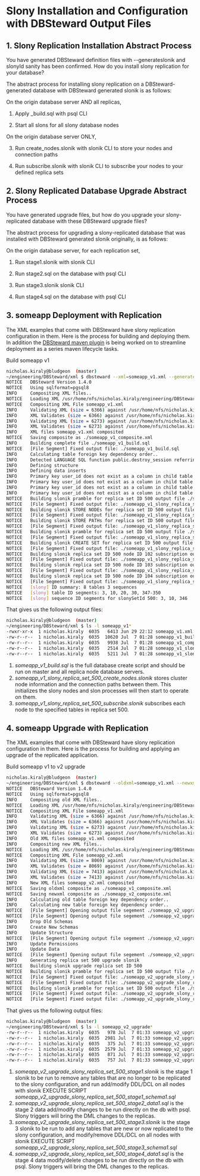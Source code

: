 # Slony Installation and Configuration with DBSteward Output Files


## 1. Slony Replication Installation Abstract Process

You have generated DBSteward definition files with --generateslonik and slonyId sanity has been confirmed. How do you install slony replication for your database?

The abstract process for installing slony replication on a DBSteward-generated database with DBSteward generated slonik is as follows:

On the origin database server AND all replicas,

1. Apply _build.sql with psql CLI

2. Start all slons for all slony database nodes

On the origin database server ONLY,

3. Run create_nodes.slonik with slonik CLI to store your nodes and connection paths

4. Run subscribe.slonik with slonik CLI to subscribe your nodes to your defined replica sets


## 2. Slony Replicated Database Upgrade Abstract Process

You have generated upgrade files, but how do you upgrade your slony-replicated database with these DBSteward upgrade files?

The abstract process for upgrading a slony-replicated database that was installed with DBSteward generated slonik originally, is as follows:

On the origin database server, for each replication set,

1. Run stage1.slonik with slonik CLI

2. Run stage2.sql on the database with psql CLI

3. Run stage3.slonik slonik CLI

4. Run stage4.sql on the database with psql CLI


## 3. someapp Deployment with Replication

The XML examples that come with DBSteward have slony replication configuration in them. Here is the process for building and deploying them. In addition the [DBSteward maven plugin](https://github.com/dbsteward/dbsteward-maven-plugin) is being worked on to streamline deployment as a series maven lifecycle tasks.

Build someapp v1
```bash
nicholas.kiraly@bludgeon  (master)
~/engineering/DBSteward/xml $ dbsteward --xml=someapp_v1.xml --generateslonik -v
NOTICE   DBSteward Version 1.4.0
NOTICE   Using sqlformat=pgsql8
INFO     Compositing XML files..
NOTICE   Loading XML /usr/home/nfs/nicholas.kiraly/engineering/DBSteward/xml/someapp_v1.xml..
NOTICE   Compositing XML File someapp_v1.xml
INFO     Validating XML (size = 6366) against /usr/home/nfs/nicholas.kiraly/engineering/DBSteward/lib/DBSteward/dbsteward.dtd
INFO     XML Validates (size = 6366) against /usr/home/nfs/nicholas.kiraly/engineering/DBSteward/lib/DBSteward/dbsteward.dtd OK
INFO     Validating XML (size = 6273) against /usr/home/nfs/nicholas.kiraly/engineering/DBSteward/lib/DBSteward/dbsteward.dtd
INFO     XML Validates (size = 6273) against /usr/home/nfs/nicholas.kiraly/engineering/DBSteward/lib/DBSteward/dbsteward.dtd OK
INFO     XML files someapp_v1.xml composited
NOTICE   Saving composite as ./someapp_v1_composite.xml
INFO     Building complete file ./someapp_v1_build.sql
NOTICE   [File Segment] Fixed output file: ./someapp_v1_build.sql
INFO     Calculating table foreign key dependency order..
INFO     Detected LANGUAGE SQL function public.destroy_session referring to table public.session_information in the database definition
INFO     Defining structure
INFO     Defining data inserts
INFO     Primary key user_id does not exist as a column in child table partition_0, but may exist in parent table
INFO     Primary key user_id does not exist as a column in child table partition_1, but may exist in parent table
INFO     Primary key user_id does not exist as a column in child table partition_2, but may exist in parent table
INFO     Primary key user_id does not exist as a column in child table partition_3, but may exist in parent table
NOTICE   Building slonik pramble for replica set ID 500 output file ./someapp_v1_slony_replica_set_500_create_nodes.slonik
NOTICE   [File Segment] Fixed output file: ./someapp_v1_slony_replica_set_500_create_nodes.slonik
NOTICE   Building slonik STORE NODEs for replica set ID 500 output file ./someapp_v1_slony_replica_set_500_create_nodes.slonik
NOTICE   [File Segment] Fixed output file: ./someapp_v1_slony_replica_set_500_create_nodes.slonik
NOTICE   Building slonik STORE PATHs for replica set ID 500 output file ./someapp_v1_slony_replica_set_500_create_nodes.slonik
NOTICE   [File Segment] Fixed output file: ./someapp_v1_slony_replica_set_500_create_nodes.slonik
NOTICE   Building slonik pramble for replica set ID 500 output file ./someapp_v1_slony_replica_set_500_subscribe.slonik
NOTICE   [File Segment] Fixed output file: ./someapp_v1_slony_replica_set_500_subscribe.slonik
NOTICE   Building slonik CREATE SET for replica set ID 500 output file ./someapp_v1_slony_replica_set_500_subscribe.slonik
NOTICE   [File Segment] Fixed output file: ./someapp_v1_slony_replica_set_500_subscribe.slonik
NOTICE   Building slonik replica set ID 500 node ID 102 subscription output file ./someapp_v1_slony_replica_set_500_subscribe.slonik
NOTICE   [File Segment] Fixed output file: ./someapp_v1_slony_replica_set_500_subscribe.slonik
NOTICE   Building slonik replica set ID 500 node ID 103 subscription output file ./someapp_v1_slony_replica_set_500_subscribe.slonik
NOTICE   [File Segment] Fixed output file: ./someapp_v1_slony_replica_set_500_subscribe.slonik
NOTICE   Building slonik replica set ID 500 node ID 104 subscription output file ./someapp_v1_slony_replica_set_500_subscribe.slonik
NOTICE   [File Segment] Fixed output file: ./someapp_v1_slony_replica_set_500_subscribe.slonik
NOTICE   [slony] ID summary: 8 tables 3 sequences
NOTICE   [slony] table ID segments: 3, 10, 20, 30, 347-350
NOTICE   [slony] sequence ID segments for slonySetId 500: 3, 10, 346
```

That gives us the following output files:
```bash
nicholas.kiraly@bludgeon  (master)
~/engineering/DBSteward/xml $ ls -l someapp_v1*
-rwxr-xr-x  1 nicholas.kiraly  6035   6413 Jun 29 22:12 someapp_v1.xml
-rw-r--r--  1 nicholas.kiraly  6035  10620 Jul  7 01:28 someapp_v1_build.sql
-rw-r--r--  1 nicholas.kiraly  6035   9938 Jul  7 01:28 someapp_v1_composite.xml
-rw-r--r--  1 nicholas.kiraly  6035   2514 Jul  7 01:28 someapp_v1_slony_replica_set_500_create_nodes.slonik
-rw-r--r--  1 nicholas.kiraly  6035   5211 Jul  7 01:28 someapp_v1_slony_replica_set_500_subscribe.slonik
```

1. *someapp_v1_build.sql* is the full database create script and should be run on master and all replica node database servers.
2. *someapp_v1_slony_replica_set_500_create_nodes.slonik* stores cluster node information and the connection paths between them. This initializes the slony nodes and slon processes will then start to operate on them.
3. *someapp_v1_slony_replica_set_500_subscribe.slonik* subscribes each node to the specified tables in replica set 500.


## 4. someapp Upgrade with Replication

The XML examples that come with DBSteward have slony replication configuration in them. Here is the process for building and applying an upgrade of the replicated application.

Build someapp v1 to v2 upgrade
```bash
nicholas.kiraly@bludgeon  (master)
~/engineering/DBSteward/xml $ dbsteward --oldxml=someapp_v1.xml --newxml=someapp_v2.xml --generateslonik -v
NOTICE   DBSteward Version 1.4.0
NOTICE   Using sqlformat=pgsql8
INFO     Compositing old XML files..
NOTICE   Loading XML /usr/home/nfs/nicholas.kiraly/engineering/DBSteward/xml/someapp_v1.xml..
NOTICE   Compositing XML File someapp_v1.xml
INFO     Validating XML (size = 6366) against /usr/home/nfs/nicholas.kiraly/engineering/DBSteward/lib/DBSteward/dbsteward.dtd
INFO     XML Validates (size = 6366) against /usr/home/nfs/nicholas.kiraly/engineering/DBSteward/lib/DBSteward/dbsteward.dtd OK
INFO     Validating XML (size = 6273) against /usr/home/nfs/nicholas.kiraly/engineering/DBSteward/lib/DBSteward/dbsteward.dtd
INFO     XML Validates (size = 6273) against /usr/home/nfs/nicholas.kiraly/engineering/DBSteward/lib/DBSteward/dbsteward.dtd OK
INFO     Old XML files someapp_v1.xml composited
INFO     Compositing new XML files..
NOTICE   Loading XML /usr/home/nfs/nicholas.kiraly/engineering/DBSteward/xml/someapp_v2.xml..
NOTICE   Compositing XML File someapp_v2.xml
INFO     Validating XML (size = 8069) against /usr/home/nfs/nicholas.kiraly/engineering/DBSteward/lib/DBSteward/dbsteward.dtd
INFO     XML Validates (size = 8069) against /usr/home/nfs/nicholas.kiraly/engineering/DBSteward/lib/DBSteward/dbsteward.dtd OK
INFO     Validating XML (size = 7413) against /usr/home/nfs/nicholas.kiraly/engineering/DBSteward/lib/DBSteward/dbsteward.dtd
INFO     XML Validates (size = 7413) against /usr/home/nfs/nicholas.kiraly/engineering/DBSteward/lib/DBSteward/dbsteward.dtd OK
INFO     New XML files someapp_v2.xml composited
NOTICE   Saving oldxml composite as ./someapp_v1_composite.xml
NOTICE   Saving newxml composite as ./someapp_v2_composite.xml
INFO     Calculating old table foreign key dependency order..
INFO     Calculating new table foreign key dependency order..
NOTICE   [File Segment] Opening output file segement ./someapp_v2_upgrade_slony_replica_set_500_stage1_schema1.sql
NOTICE   [File Segment] Opening output file segement ./someapp_v2_upgrade_slony_replica_set_500_stage2_data1.sql
INFO     Drop Old Schemas
INFO     Create New Schemas
INFO     Update Structure
NOTICE   [File Segment] Opening output file segement ./someapp_v2_upgrade_slony_replica_set_500_stage3_schema1.sql
INFO     Update Permissions
INFO     Update Data
NOTICE   [File Segment] Opening output file segement ./someapp_v2_upgrade_slony_replica_set_500_stage4_data1.sql
INFO     Generating replica set 500 upgrade slonik
NOTICE   Building slonik upgrade replica set ID 500
NOTICE   Building slonik pramble for replica set ID 500 output file ./someapp_v2_upgrade_slony_replica_set_500_stage1.slonik
NOTICE   [File Segment] Fixed output file: ./someapp_v2_upgrade_slony_replica_set_500_stage1.slonik
NOTICE   [File Segment] Fixed output file: ./someapp_v2_upgrade_slony_replica_set_500_stage1.slonik
NOTICE   Building slonik pramble for replica set ID 500 output file ./someapp_v2_upgrade_slony_replica_set_500_stage3.slonik
NOTICE   [File Segment] Fixed output file: ./someapp_v2_upgrade_slony_replica_set_500_stage3.slonik
NOTICE   [File Segment] Fixed output file: ./someapp_v2_upgrade_slony_replica_set_500_stage3.slonik
```

That gives us the following output files:
```bash
nicholas.kiraly@bludgeon  (master)
~/engineering/DBSteward/xml $ ls -l someapp_v2_upgrade*
-rw-r--r--  1 nicholas.kiraly  6035   978 Jul  7 01:33 someapp_v2_upgrade_slony_replica_set_500_stage1.slonik
-rw-r--r--  1 nicholas.kiraly  6035  2981 Jul  7 01:33 someapp_v2_upgrade_slony_replica_set_500_stage1_schema1.sql
-rw-r--r--  1 nicholas.kiraly  6035   375 Jul  7 01:33 someapp_v2_upgrade_slony_replica_set_500_stage2_data1.sql
-rw-r--r--  1 nicholas.kiraly  6035  2579 Jul  7 01:33 someapp_v2_upgrade_slony_replica_set_500_stage3.slonik
-rw-r--r--  1 nicholas.kiraly  6035   871 Jul  7 01:33 someapp_v2_upgrade_slony_replica_set_500_stage3_schema1.sql
-rw-r--r--  1 nicholas.kiraly  6035   757 Jul  7 01:33 someapp_v2_upgrade_slony_replica_set_500_stage4_data1.sql
```

1. *someapp_v2_upgrade_slony_replica_set_500_stage1.slonik* is the stage 1 slonik to be run to remove any tables that are no longer to be replicated to the slony configuration, and run add/modify DDL/DCL on all nodes with slonik EXECUTE SCRIPT *someapp_v2_upgrade_slony_replica_set_500_stage1_schema1.sql*
2. *someapp_v2_upgrade_slony_replica_set_500_stage2_data1.sql* is the stage 2 data add/modify changes to be run directly on the db with psql. Slony triggers will bring the DML changes to the replicas.
3. *someapp_v2_upgrade_slony_replica_set_500_stage3.slonik* is the stage 3 slonik to be run to add any tables that are new or now replicated to the slony configuration, and modify/remove DDL/DCL on all nodes with slonik EXECUTE SCRIPT *someapp_v2_upgrade_slony_replica_set_500_stage3_schema1.sql*
4. *someapp_v2_upgrade_slony_replica_set_500_stage4_data1.sql* is the stage 4 data modify/delete changes to be run directly on the db with psql. Slony triggers will bring the DML changes to the replicas.
